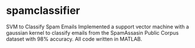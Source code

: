 # spamclassifier
SVM to Classify Spam Emails
Implemented a support vector machine with a gaussian kernel to classify emails from the SpamAssasin Public Corpus dataset with 98% accuracy. All code written in MATLAB.
